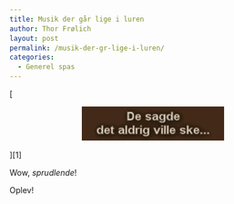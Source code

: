 ```yaml
---
title: Musik der går lige i luren
author: Thor Frølich
layout: post
permalink: /musik-der-gr-lige-i-luren/
categories:
  - Generel spas
---
```

[<center>
  <img src="/images/jarloquebanner_01.gif" alt="Karhan!!" />
</center>][1]

Wow, *sprudlende*!

Oplev!

 [1]: http://www.abekat.net/images/jarloque_01.jpg